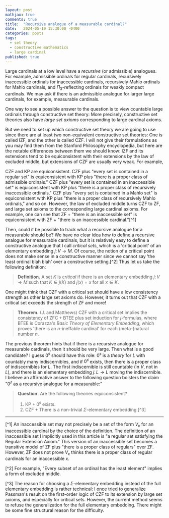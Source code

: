 ```yaml
---
layout: post
mathjax: true
comments: true
title:  "Recursive analogue of a measurable cardinal?"
date:   2024-05-19 15:30:00 -0400
categories: posts 
tags: 
  - set theory
  - constructive mathematics
  - large cardinal
published: true
---
```


 Large cardinals at a low level have a *recursive* (or admissible) analogues. For example, admissible ordinals for regular cardinals, recursively inaccessible ordinals for inaccessible cardinals, recursively Mahlo ordinals for Mahlo cardinals, and $\Pi_3$-reflecting ordinals for weakly compact cardinals. We may ask if there is an admissible analogue for larger large cardinals, for example, measurable cardinals.

 One way to see a possible answer to the question is to view countable large ordinals through constructive set theory: More precisely, constructive set theories also have *large set axioms* corresponding to large cardinal axioms.

 But we need to set up which constructive set theory we are going to use since there are at least two non-equivalent constructive set theories: One is called $\mathsf{IZF}$, and the other is called $\mathsf{CZF}$. I will not give their formulations as you may find them from the Stanford Philosophy encyclopedia, but here are the notable differences between them we should know: $\mathsf{IZF}$ and its extensions tend to be equiconsistent with their extensions by the law of excluded middle, but extensions of $\mathsf{CZF}$ are usually very weak. For example,

$\mathsf{CZF}$ and $\mathsf{KP}$ are equiconsistent.
$\mathsf{CZF}$ plus "every set is contained in a regular set" is equiconsistent with $\mathsf{KP}$ plus "there is a proper class of admissible ordinals."
$\mathsf{CZF}$ plus "every set is contained in an inaccessible set" is equiconsistent with $\mathsf{KP}$ plus "there is a proper class of recursively inaccessible ordinals."
$\mathsf{CZF}$ plus "every set is contained in a Mahlo set" is equiconsistent with $\mathsf{KP}$ plus "there is a proper class of recursively Mahlo ordinals," and so on.
 However, the law of excluded middle turns $\mathsf{CZF}$ to $\mathsf{ZF}$, and large set axioms to the corresponding large cardinal axioms. For example, one can see that $\mathsf{ZF}$ + "there is an inaccessible set" is equiconsistent with $\mathsf{ZF}$ + "there is an inaccessible cardinal."[^1]

 Then, could it be possible to track what a recursive analogue for a measurable should be? We have no clear idea how to define a recursive analogue for measurable cardinals, but it is relatively easy to define a constructive analogue that I call *critical sets*, which is a 'critical point' of an elementary embedding $j\colon V\to M$. Of course, the notion of a critical point does not make sense in a constructive manner since we cannot say 'the least ordinal blah blah' over a constructive setting.[^2] Thus let us take the following definition:

> **Definition.** A set $K$ is *critical* if there is an elementary embedding $j\colon V\to M$ such that $K\in j(K)$ and $j(x)=x$ for all $x\in K$.

One might think that $\mathsf{CZF}$ with a critical set should have a low consistency strength as other large set axioms do. However, it turns out that $\mathsf{CZF}$ with a critical set exceeds the strength of $\mathsf{ZF}$ and more!

> **Theorem.** (J. and Matthews) $\mathsf{CZF}$ with a critical set implies the consistency of $\mathsf{ZFC + BTEE}$ plus set induction for $j$-formulas, where $\mathsf{BTEE}$ is Corazza's *Basic Theory of Elementary Embedding*, which proves 'there is an $n$-ineffable cardinal' for each (meta-)natural number $n$.

The previous theorem hints that if there is a recursive analogue for measurable cardinals, then it should be very large. Then what is a good candidate? I guess $0^\sharp$ should have this role: $0^\sharp$ is a *theory* for $L$ with countably many indiscernibles, and if $0^\sharp$ exists, then there is a proper class of indiscernibles for $L$. The first indiscernible is still countable (in $V$, not in $L$), and there is an elementary embedding $j\colon L\to L$ moving the indiscernible. I believe an affirmative answer to the following question bolsters the claim "$0^\sharp$ as a recursive analogue for a measurable:"

> **Question.** Are the following theories equiconsistent?
> 
> 1. $\mathsf{KP}$ + $0^\sharp$ exists. 
> 1. $\mathsf{CZF}$ + There is a non-trivial $\Sigma$-elementary embedding.[^3]

-----

[^1] An inaccessible set may not precisely be a set of the form $V_\kappa$ for an inaccessible cardinal by the choice of the definition. The definition of an inaccessible set I implicitly used in this article is "a regular set satisfying the Regular Extension Axiom." This version of an inaccessible set becomes a transitive model of $\mathsf{ZF}$ plus "there is a proper class of regulars" over $\mathsf{ZF}$. However, $\mathsf{ZF}$ does not prove $V_\kappa$ thinks there is a proper class of regular cardinals for an inaccessible $\kappa$.

[^2] For example, "Every subset of an ordinal has the least element" implies a form of excluded middle.

[^3] The reason for choosing a $\Sigma$-elementary embedding instead of the full elementary embedding is rather technical: I once tried to generalize Passman's result on the first-order logic of $\mathsf{CZF}$ to its extension by large set axioms, and especially for critical sets. However,  the current method seems to refuse the generalization for the full elementary embedding. There might be some fine structural reason for the difficulty.